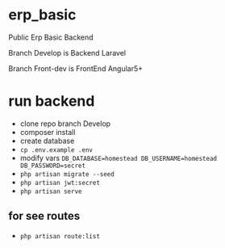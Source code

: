 # erp_basic
Public Erp Basic Backend

Branch Develop is Backend Laravel

Branch Front-dev is FrontEnd Angular5+


# run backend
- clone repo branch Develop
- composer install
- create database
- `cp .env.example .env`
- modify vars
`
DB_DATABASE=homestead
DB_USERNAME=homestead
DB_PASSWORD=secret
`
- `php artisan migrate --seed`
- `php artisan jwt:secret`
- `php artisan serve`

## for see routes
- `php artisan route:list`